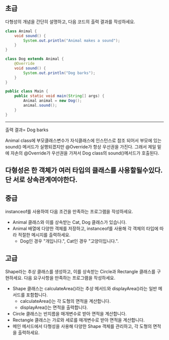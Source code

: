 ## 초급

다형성의 개념을 간단히 설명하고, 다음 코드의 출력 결과를 작성하세요.

``` java
class Animal {
    void sound() {
        System.out.println("Animal makes a sound");
    }
}

class Dog extends Animal {
    @Override
    void sound() {
        System.out.println("Dog barks");
    }
}

public class Main {
    public static void main(String[] args) {
        Animal animal = new Dog();
        animal.sound();
    }
}
```
------------------------
출력 결과= Dog barks

Animal class에 부모클래스변수가  자식클래스에 인스턴스로 참조 되어서 부모에 있는 sound() 메서드가 실행되겠지만 
@Override가 항상 우선권을 가진다. 그래서 제일 밑에 자손의 @Override가 우선권을 가져서 Dog class의 sound()메서드가 호출된다.

다형성은 한 객체가 여러 타입의 클래스를 사용할될수있다. 단 서로 상속관계여야한다.
------------
## 중급

instanceof를 사용하여 다음 조건을 만족하는 프로그램을 작성하세요.
- Animal 클래스와 이를 상속받는 Cat, Dog 클래스가 있습니다.
- Animal 배열에 다양한 객체를 저장하고, instanceof를 사용해 각 객체의 타입에 따라 적절한 메시지를 출력하세요.
    - Dog인 경우 "개입니다.", Cat인 경우 "고양이입니다.".

## 고급

Shape라는 추상 클래스를 생성하고, 이를 상속받는 Circle과 Rectangle 클래스를 구현하세요. 다음 요구사항을 만족하는 프로그램을 작성하세요.
- Shape 클래스는 calculateArea()라는 추상 메서드와 displayArea()라는 일반 메서드를 포함합니다.
    - calculateArea()는 각 도형의 면적을 계산합니다.
    - displayArea()는 면적을 출력합니다.
- Circle 클래스는 반지름을 매개변수로 받아 면적을 계산합니다.
- Rectangle 클래스는 가로와 세로를 매개변수로 받아 면적을 계산합니다.
- 메인 메서드에서 다형성을 사용해 다양한 Shape 객체를 관리하고, 각 도형의 면적을 출력하세요.
